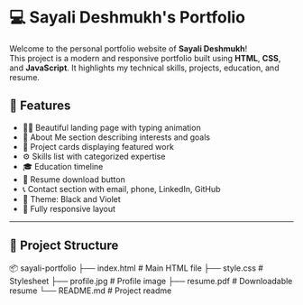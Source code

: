 # 💻 Sayali Deshmukh's Portfolio

Welcome to the personal portfolio website of **Sayali Deshmukh**!  
This project is a modern and responsive portfolio built using **HTML**, **CSS**, and **JavaScript**. It highlights my technical skills, projects, education, and resume.


## 🚀 Features

- 👩‍💻 Beautiful landing page with typing animation
- 🧠 About Me section describing interests and goals
- 💼 Project cards displaying featured work
- ⚙️ Skills list with categorized expertise
- 🎓 Education timeline
- 📄 Resume download button
- 📞 Contact section with email, phone, LinkedIn, GitHub
- 🎨 Theme: Black and Violet
- 📱 Fully responsive layout

---

## 📁 Project Structure
📦 sayali-portfolio
├── index.html # Main HTML file 
├── style.css # Stylesheet 
├── profile.jpg # Profile image
├── resume.pdf # Downloadable resume
└── README.md # Project readme
